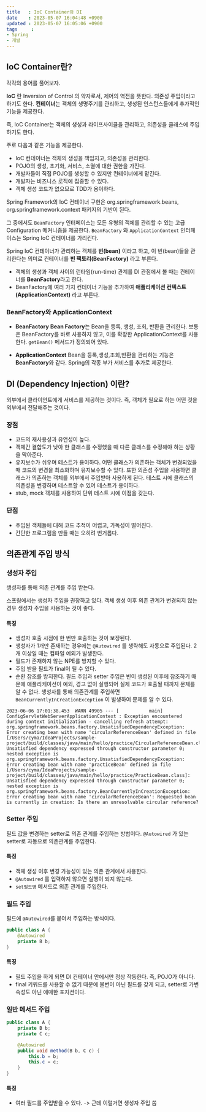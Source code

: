 ```yaml
---
title   : IoC Container와 DI
date    : 2023-05-07 16:04:48 +0900
updated : 2023-05-07 16:05:06 +0900
tags     : 
- Spring
- 개발
---
```


## IoC Container란?

각각의 용어를 풀어보자.

**IoC** 란 Inversion of Control 의 약자로서, 제어의 역전을 뜻한다. 의존성 주입이라고 하기도 한다.
**컨테이너**는 객체의 생명주기를 관리하고, 생성된 인스턴스들에게 추가적인 기능을 제공한다.

즉, IoC Container는 객체의 생성과 라이프사이클을 관리하고, 의존성을 클래스에 주입하기도 한다.

주로 다음과 같은 기능을 제공한다.

- IoC 컨테이너는 객체의 생성을 책임지고, 의존성을 관리한다.
- POJO의 생성, 초기화, 서비스, 소멸에 대한 권한을 가진다.
- 개발자들이 직접 POJO를 생성할 수 있지만 컨테이너에게 맡긴다.
- 개발자는 비즈니스 로직에 집중할 수 있다.
- 객체 생성 코드가 없으므로 TDD가 용이하다.

Spring Framework의 IoC 컨테이너 구현은 org.springframework.beans, org.springframework.context 패키지의 기반이 된다.

그 중에서도 `BeanFactory` 인터페이스는 모든 유형의 객체를 관리할 수 있는 고급 Configuration 메커니즘을 제공한다.
`BeanFactory` 와 `ApplicationContext` 인터페이스는 Spring IoC 컨테이너를 가리킨다.

Spring IoC 컨테이너가 관리하는 객체를 **빈(bean)** 이라고 하고, 이 빈(bean)들을 관리한다는 의미로 컨테이너를 **빈 팩토리(BeanFactory)** 라고 부른다.
- 객체의 생성과 객체 사이의 런타임(run-time) 관계를 DI 관점에서 볼 때는 컨테이너를 **BeanFactory**라고 한다.
- BeanFactory에 여러 가지 컨테이너 기능을 추가하여 **애플리케이션 컨텍스트(ApplicationContext)** 라고 부른다.

### BeanFactory와 ApplicationContext

- **BeanFactory**
**Bean Factory**는 Bean을 등록, 생성, 조회, 반환을 관리한다. 보통은 BeanFactory를 바로 사용하지 않고, 이를 확장한 ApplicationContext를 사용한다. `getBean()` 메서드가 정의되어 있다.

- **ApplicationContext**
Bean을 등록,생성,조회,반환을 관리하는 기능은 **BeanFactory**와 같다. Spring의 각종 부가 서비스를 추가로 제공한다. 

## DI (Dependency Injection) 이란?

외부에서 클라이언트에게 서비스를 제공하는 것이다. 
즉, 객체가 필요로 하는 어떤 것을 외부에서 전달해주는 것이다.

### 장점
- 코드의 재사용성과 유연성이 높다.
- 객체간 결합도가 낮아 한 클래스를 수정했을 때 다른 클래스를 수정해야 하는 상황을 막아준다.
- 유지보수가 쉬우며 테스트가 용이하다. 어떤 클래스가 의존하는 객체가 변경되었을 때 코드의 변경을 최소화하며 유지보수할 수 있다. 또한 의존성 주입을 사용하면 클래스가 의존하는 객체를 외부에서 주입받아 사용하게 된다. 테스트 시에 클래스의 의존성을 변경하며 테스트할 수 있어 테스트가 용이하다.
- stub, mock 객체를 사용하여 단위 테스트 시에 이점을 갖는다.

### 단점
- 주입된 객체들에 대해 코드 추적이 어렵고, 가독성이 떨어진다.
- 간단한 프로그램을 만들 때는 오히려 번거롭다.

## 의존관계 주입 방식

### 생성자 주입
생성자를 통해 의존 관계를 주입 받는다.

스프링에서는 생성자 주입을 권장하고 있다. 
객체 생성 이후 의존 관계가 변경되지 않는 경우 생성자 주입을 사용하는 것이 좋다.

#### 특징
- 생성자 호출 시점에 한 번만 호출하는 것이 보장된다.
- 생성자가 1개만 존재하는 경우에는 `@Autowired` 를 생략해도 자동으로 주입된다. 2개 이상일 때는 컴파일 예외가 발생한다.
- 필드가 존재하지 않는 NPE를 방지할 수 있다.
- 주입 받을 필드가 final이 될 수 있다.
- 순환 참조를 방지한다. 필드 주입과 setter 주입은 빈이 생성된 이후에 참조하기 때문에 애플리케이션이 예외, 경고 없이 실행되어 실제 코드가 호출될 때까지 문제를 알 수 없다. 생성자를 통해 의존관계를 주입하면 `BeanCurrentlyInCreationException` 이 발생하여 문제를 알 수 있다.

```shell
2023-06-06 17:01:38.453  WARN 49905 --- [           main] ConfigServletWebServerApplicationContext : Exception encountered during context initialization - cancelling refresh attempt: org.springframework.beans.factory.UnsatisfiedDependencyException: Error creating bean with name 'circularReferenceBean' defined in file [/Users/cyma/IdeaProjects/sample-project/build/classes/java/main/hello/practice/CircularReferenceBean.class]: Unsatisfied dependency expressed through constructor parameter 0; nested exception is org.springframework.beans.factory.UnsatisfiedDependencyException: Error creating bean with name 'practiceBean' defined in file [/Users/cyma/IdeaProjects/sample-project/build/classes/java/main/hello/practice/PracticeBean.class]: Unsatisfied dependency expressed through constructor parameter 0; nested exception is org.springframework.beans.factory.BeanCurrentlyInCreationException: Error creating bean with name 'circularReferenceBean': Requested bean is currently in creation: Is there an unresolvable circular reference?
```

### Setter 주입

필드 값을 변경하는 setter로 의존 관계를 주입하는 방법이다.
`@Autowired` 가 있는 setter로 자동으로 의존관계를 주입한다.

#### 특징
- 객체 생성 이후 변경 가능성이 있는 의존 관계에서 사용한다.
- `@Autowired` 를 입력하지 않으면 실행이 되지 않는다.
- `set필드명` 메서드로 의존 관계를 주입한다.

### 필드 주입

필드에 `@Autowired`를 붙여서 주입하는 방식이다.

```java
public class A {
	@Autowired
	private B b;
}
```

#### 특징
- 필드 주입을 하게 되면 DI 컨테이너 안에서만 정상 작동한다. 즉, POJO가 아니다.
- final 키워드를 사용할 수 없기 때문에 불변이 아닌 필드를 갖게 되고, setter로 가변 속성도 아닌 애매한 포지션이다.

### 일반 메서드 주입

```java
public class A {
	private B b;
	private C c;

	@Autowired
	public void method(B b, C c) {
		this.b = b;
		this.c = c;
	}
}
```

#### 특징
- 여러 필드를 주입받을 수 있다. -> 근데 이럴거면 생성자 주입 씀